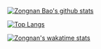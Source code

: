 [![Zongnan Bao's github stats](https://github-readme-stats.vercel.app/api?username=bznick98&hide=issues,prs&show_icons=true&theme=gruvbox)](https://github.com/bznick98)


[![Top Langs](https://github-readme-stats.vercel.app/api/top-langs/?username=bznick98&hide=verilog)](https://github.com/anuraghazra/github-readme-stats)


[![Zongnan's wakatime stats](https://github-readme-stats.vercel.app/api/wakatime?username=nick19981122)](https://github.com/anuraghazra/github-readme-stats)
